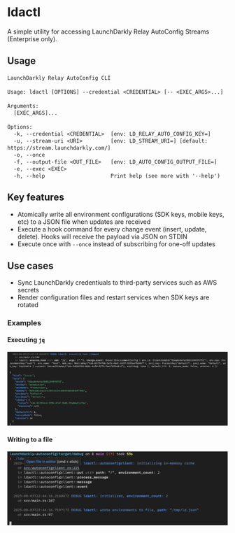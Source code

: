 # ldactl

A simple utility for accessing LaunchDarkly Relay AutoConfig Streams (Enterprise only).

## Usage

```
LaunchDarkly Relay AutoConfig CLI

Usage: ldactl [OPTIONS] --credential <CREDENTIAL> [-- <EXEC_ARGS>...]

Arguments:
  [EXEC_ARGS]...

Options:
  -k, --credential <CREDENTIAL>  [env: LD_RELAY_AUTO_CONFIG_KEY=]
  -u, --stream-uri <URI>         [env: LD_STREAM_URI=] [default: https://stream.launchdarkly.com/]
  -o, --once
  -f, --output-file <OUT_FILE>   [env: LD_AUTO_CONFIG_OUTPUT_FILE=]
  -e, --exec <EXEC>
  -h, --help                     Print help (see more with '--help')
```

## Key features

- Atomically write all environment configurations (SDK keys, mobile keys, etc) to a JSON file when updates are received
- Execute a hook command for every change event (insert, update, delete). Hooks will receive the payload via JSON on STDIN
- Execute once with `--once` instead of subscribing for one-off updates

## Use cases

- Sync LaunchDarkly credentiuals to third-party services such as AWS secrets
- Render configuration files and restart services when SDK keys are rotated

### Examples

#### Executing `jq`

![executing jq](./assets/hook-screenshot.png)

#### Writing to a file

![writing to file](./assets/file-screenshot.png)
